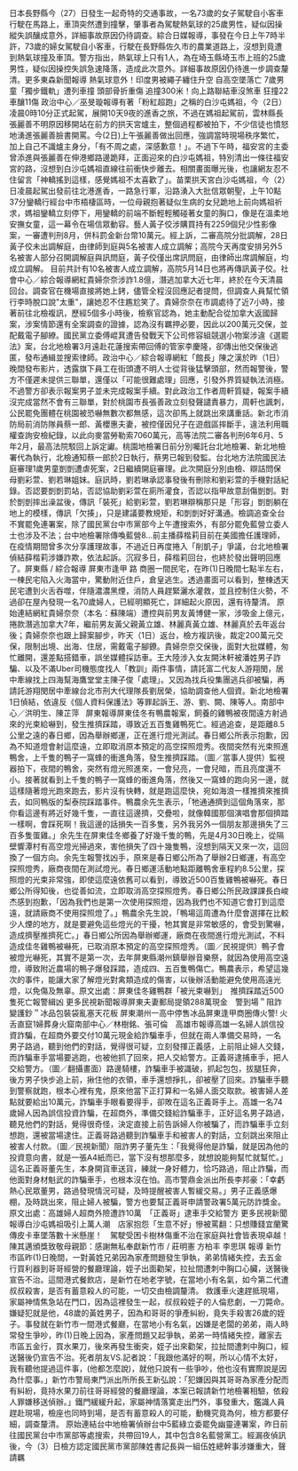 日本長野縣今（27）日發生一起奇特的交通事故，一名73歲的女子駕駛自小客車行駛在馬路上，車頂突然遭到撞擊，肇事者為駕駛熱氣球的25歲男性，疑似因操縱失誤釀成意外，詳細事故原因仍待調查。綜合日媒報導，事發在今日上午7時半許，73歲的婦女駕駛自小客車，行駛在長野縣佐久市的農業道路上，沒想到竟遭到熱氣球撞及車頂。警方指出，熱氣球上只有1人，為在埼玉縣埼玉市上班的25歲男性，疑似因操控失誤急速降落，造成此次意外。詳細事故原因仍待進一步調查釐清。更多東森新聞報導 熱氣球意外！印度男被繩子纏住升空 自高空墜落亡  7歲男童「獨步鐵軌」遭列車撞 頭部骨折重傷  追撞300米！向上路聯結車沒煞車 狂撞22車釀11傷 政治中心／巫旻璇報導有著「粉紅超跑」之稱的白沙屯媽祖，今（2日）凌晨0時10分正式起駕，展開10天9夜的進香之旅，不過在媽祖起駕前，雲林縣長張麗善不明原因移開站在前方的拱天宮爐主，整個過程都被拍下，不少信徒也憤怒地湧進張麗善臉書開罵。今(2日)上午張麗善做出回應，強調當時現場秩序繁忙，加上自己不識爐主身分，「有不周之處，深感歉意！」。不過下午時，福安宮的主委曾添進與張麗善在伸港鄉路邊跪拜，正面迎來的白沙屯媽祖，特別清出一條往福安宮的路，沒想到白沙屯媽祖直線往前衝快步離去。相關畫面曝光後，也讓網友忍不住留言「神轎搖到這樣，感覺媽祖不太喜歡了」。苗栗拱天宮白沙屯媽祖，今（2）日凌晨起駕出發前往北港進香，一路急行軍，沿路湧入大批信眾朝聖，上午10點37分鑾轎行經台中市梧棲區時，一位母親抱著疑似生病的女兒跪地上前向媽祖祈求，媽祖鑾轎立刻停下，用鑾轎的前端不斷輕輕觸碰著女童的胸口，像是在溫柔地安撫女童，這一幕令在場信眾動容。藝人黃子佼涉購買持有2259個兒少性影像案，一審遭判刑8月，併科罰金新台幣10萬元。經上訴，二審高院分批調解，28日黃子佼未出調解庭，由律師到庭與5名被害人成立調解；高院今天再度安排另外5名被害人部分召開調解庭與訊問庭，黃子佼僅出席訊問庭，由律師出席調解庭，均成立調解。
目前共計有10名被害人成立調解，高院5月14日也將再傳訊黃子佼。社會中心／綜合報導網紅貴婦奈奈涉詐1.8億，潛逃加拿大近七年，終於在今天清晨回台。調查官在機場直接將她上銬，儘管全程沒回應記者提問，但調查人員幫忙領行李時脫口說"太重"，讓她忍不住尷尬笑了。貴婦奈奈在市調處待了近7小時，接著前往北檢複訊，歷經5個多小時後，檢察官認為，她主動配合從加拿大返國歸案，涉案情節還有全案調查的證據，認為沒有羈押必要，因此以200萬元交保，並配戴電子腳繚。國民黨立委傅崐萁遭告發戰天下公司修容組競選小物案涉違《選罷法》案，台北地檢署3月遠赴花蓮搜索帶回傅的管家李慶隆，卻傳出他交保後逃匿，發布通緝並搜索律師。政治中心／綜合報導網紅「館長」陳之漢於昨（1日）晚間發布影片，透露旗下員工在街頭遭不明人士從背後猛擊頭部，然而報警後，警方不僅遲未提供三聯單，還僅以「可能很難處理」回應，引發外界質疑執法消極。不過警方卻表示報案男子並未完成報案手續。對此政治工作者周軒質疑，報案手續沒完成當然不會有三聯單，對於桃園市長張善政立刻發聲譴責暴力，周軒也諷刺，公民罷免團體在桃園被恐嚇無數次都無感，這次卻馬上就跳出來講重話。新北市消防局前消防隊員蔡一郎、黃櫻惠夫妻，被控僅因兒子在遊戲區摔斷手，違法利用職權查詢安檢紀錄，以此向麥當勞勒索7060萬元，高等法院二審各判刑6年6月、5年2月，最高法院駁回上訴定讞。桃園地檢署日前分別囑託台北地檢署、新北地檢署代為執行，北檢通知蔡一郎於2日執行，蔡男已報到發監。台北地方法院國民法庭審理1歲男童剴剴遭虐死案，2日繼續開庭審理。此次開庭分別由檢、辯詰問保母劉彩萱、劉若琳姐妹。庭訊時，劉若琳承認事發後有刪除和劉彩萱的手機對話紀錄。否認要剴剴罰站，否認協助劉彩萱在廁所灌食，否認以指甲故意刮傷剴剴。對於剴剴摔出澡盆後，傳訊「裝死」給劉彩萱，劉若琳辯稱那只是「形容」剴剴躺在地上的模樣，傳訊「欠揍」，只是建議要教規矩，和剴剴好好溝通。檢調追查全台不實罷免連署案，除了國民黨台中市黨部今上午遭搜索外，有部分罷免藍營立委人士也涉及不法；台中地檢署除傳喚藍營8...前主播薛楷莉目前在美國擔任護理師，在疫情期間曾多次分享護理故事，不過近日再度捲入「削凱子」爭議，台北地檢署偵結薛楷莉涉嫌詐欺，依法起訴。沉寂多日，薛楷莉回台，也終於發出聲明回應了。屏東縣 / 綜合報導 屏東市逢甲 路 商圈一間民宅，在昨(1)日晚間七點半左右，一棟民宅陷入火海當中，驚動附近住戶，倉皇逃生。透過畫面可以看到，整棟透天民宅遭到火舌吞噬，伴隨濃濃黑煙，消防人員趕緊灑水灌救，並且控制住火勢，不過卻在屋內發現一名70歲婦人，已經明顯死亡，詳細起火原因，還有待釐清。  原始連結網紅貴婦奈奈（本名：蘇陳端）遭控與前男友黃博健一家，涉吸金上億元，捲款潛逃加拿大7年，繼前男友黃父親黃立雄、林麗真黃立雄、林麗真於去年返台後；貴婦奈奈也跟上歸案腳步，昨天（1日）返台，檢方複訊後，裁定200萬元交保，限制出境、出海、住居，需戴電子腳鐐。貴婦奈奈交保後，面對大批媒體，匆忙離開，還差點搭錯車，誤坐媒體採訪車。王大陸涉入女友闕沐軒被潘姓男子詐騙、以及不滿Uber司機態度找人「教訓」兩件事情，請託富二代友人游翔閔，居中牽線找上四海幫海鷹堂堂主陳子俊「處理」。又因為找兵役集團逃兵卻被騙，再請託游翔閔居中牽線台北市刑大代理隊長劉居榮，協助調查他人個資。新北地檢署1日偵結，依違反《個人資料保護法》等罪起訴王、游、劉、闕、陳等人。南部中心／洪明生、陳芷萍 &nbsp; 屏東報導屏東佳冬有鴨農報案，飼養的雞鴨被夜間遠方射過來的光束給嚇到，發生推擠踩踏，導致近五百隻雞鴨死亡。經過追查，是距離8.5公里之遠的春日鄉，因為舉辦鄉運，正在進行燈光測試。春日鄉公所表示抱歉，因為不知道燈會射這麼遠，立即取消原本預定的高空探照燈秀。夜間突然有光束照進鴨舍，上千隻的鴨子一窩蜂的衝進角落，發生推擠踩踏。（圖／當事人提供）監視器拍下，夜間的鴨舍，突然有燈光照進來，一會兒亮，一會兒暗，而且亮度還不小。接著就看到上千隻的鴨子一窩蜂的衝進角落，然後又一窩蜂的跑向另一邊，就這樣隨著燈光跑來跑去，影片沒有快轉，就是跑這麼快，宛如海浪一樣推擠來推擠去，如同鴨版的梨泰院踩踏事件。鴨農余先生表示，「牠通通擠到這個角落來，那你看這邊有將近好幾千隻，一直往這邊擠，交疊啦，就像韓國那個演唱會那個擠踏一樣啊，會踩死啊！我這邊的話損失一百多隻，另外我另外一個朋友那邊損失了三百多隻蛋雞。」余先生在屏東佳冬鄉養了好幾千隻的鴨，先是4月30日晚上，從隔壁響潭村有高空燈光掃過來，害他損失了四十幾隻鴨，沒想到隔天又來一次，這回換了一個方向。余先生報警找凶手，原來是春日鄉公所為了舉辦2日鄉運，有高空探照燈秀，廠商夜間在測試燈光。春日鄉運活動地點距離鴨舍車程約8.5公里，探照燈的光束非常強，即使這麼遠依舊可以看到，導致近500百隻雞鴨被嚇死。春日鄉公所得知後，也從善如流，立即取消高空探照燈秀。春日鄉公所民政課課長白峻杰感到抱歉，「因為我們也是第一次使用探照燈，因為我們也不知道它會打到這麼遠，就請廠商不使用探照燈了。」鴨農余先生說，「鴨場這周遭為什麼會選擇在比較少人煙的地方，就是要避免這些燈光的干擾，牠其實是非常敏感的，會受到驚嚇，造成擠壓推擠死亡。」春日鄉公所因為舉辦鄉運，廠商在夜間進行燈光測試，不料造成佳冬雞鴨被嚇死，已取消原本預定的高空探照燈秀。（圖／民視提供）鴨子會被燈光嚇死，其實不是第一次，去年屏東縣潮州鎮舉辦音樂祭，就因為使用高空遠燈，導致附近農場的鴨子爆發踩踏，造成四、五百隻鴨傷亡。鴨農表示，希望這幾次的事件，能讓大家了解燈光對禽類造成的傷害，以後辦活動能避免使用高遠光燈，以免傷及無辜。原文出處：屏東佳冬雞鴨群「被光束嚇到」　推擠踩踏近500隻死亡報警緝凶 更多民視新聞報導屏東夫妻郵局提領288萬現金　警到場＂阻詐變護鈔＂冰品包裝袋亂塞天花板 屏東潮州一高中停售冰品屏東逢甲商圈傳火警! 火舌直竄1婦葬身火窟南部中心／林樹銘、張可倫　高雄市報導高雄一名婦人誤信投資詐騙，在超商外要交付10萬元現金給詐騙車手，但就在兩人準備交易時，一名男子路過，聽到他們的對話，覺得很可疑，立刻發揮正義感，上前阻止婦人交錢，而詐騙車手當場要逃跑，也被他抓了回來，把人交給警方。正義哥逮捕車手，把人交給警方。（圖／翻攝畫面）路邊騎樓，詐騙車手被識破，抓起包包，拔腿狂奔，後方男子快步追上前，揪住他的衣領，車手還想掙扎，卻被壓了回來。詐騙車手聽到警察就跑，根本心裡有鬼，原來他當下正打算和一名婦人面交取款。被害婦人差點就要給出10萬元，詐騙車手眼看要得手，卻敗在這名正義哥手上。高雄一名74歲婦人因為誤信投資詐騙，在超商外，準備交錢給詐騙車手，正好這名男子路過，聽見他們的對話，覺得很奇怪，決定直接上前告訴婦人你被騙了，而詐騙車手立刻想跑，還被當場逮住。正義哥路過聽到詐騙車手和被害人的對話，立刻跳出來阻止被害人付款。（圖／民視新聞）阻詐男子董先生：「我覺得他是詐騙，就是因為他的投資意向書，就是一張A4紙而已，當下沒有想那麼多，就想說能夠幫忙就幫忙。」這名正義哥董先生，本身開貨車送貨，練就一身好體力，恰巧路過，阻止詐騙，而他面對身材魁武的詐騙車手，也根本沒在怕。高市警鼎金派出所長李邦豪：「幸虧熱心民眾董男，路過發現情況可疑，及時提醒被害人暫緩交易。」男子正義感爆棚，及時跳出來，阻止婦人被騙，警方也要幫正義哥申請警政署5萬元防詐獎金。原文出處：高雄婦人超商外險遭詐10萬　「正義哥」逮車手交給警方 更多民視新聞報導白沙屯媽祖吸引上萬人潮　店家抱怨「生意不好」慘被罵翻：只想賺錢宜蘭驚傳皮卡車墜落數十米懸崖！　駕駛受困卡樹林傷重不治在家庭與社會皆表現卓越！　陳其邁頒獎致敬母親節：感謝無私奉獻新竹市 / 莊明憲 方柏丰 李思琪 報導 新竹市區昨(1)日晚間，一對黃姓兄弟因為家產問題發生爭執，弟弟情緒失控，去五金行買利器到哥哥經營的餐廳理論，姪子出面勸架，拉扯間遭刺中胸口心臟，送醫後宣告不治。這間港式餐飲店，是新竹在地老字號，在當地小有名氣，如今第二代遭叔叔殺害，是否有蓄意殺人的可能，一切交由檢調釐清。 救護車火速趕抵現場，家屬神情焦急站在門口，因為這裡發生一起，叔叔殺姪子的人倫悲劇，一刀斃命。嫌疑犯就是他，48歲的黃姓男子，因為和哥哥的爭產糾紛，竟失手殺害26歲的姪子。事發就在新竹市一間港式餐廳，在當地小有名氣，凶嫌是老闆的弟弟，兩人時常發生爭吵，昨(1)日晚上因為，家產問題又起爭執，弟弟一時情緒失控，離家去市區五金行，買水果刀，後來再發生衝突，姪子出來勸架，拉扯間遭刺中胸口，經送醫後仍宣告不治。死者朋友VS.記者說：「我跟他滿好的啊，所以心情不太好，我有聽他提過這件事，(他都怎麼說)，就他只說有一些爭吵，他也沒有實際說是因為什麼事。」新竹市警局東門派出所所長王新弘說：「犯嫌因與其哥哥為家產分配而有糾紛，竟持水果刀前往哥哥經營的餐廳理論，本案已報請新竹地檢署相驗，依殺人罪嫌移送偵辦。」鐵門緩緩升起，家屬神情落寞走出門外，事發重大，鑑識人員趕赴現場，檢座也同時到場，是否有蓄意殺人的可能，動機究竟為何，檢方都要仔細，調查釐清。  原始連結台中地檢署偵辦台中5藍綠立委罷免幽靈連署案，昨日前往國民黨台中市黨部等處搜索，共帶回19人，其中包含8名藍營黨工。經漏夜偵訊後，今（3）日檢方認定國民黨市黨部陳姓書記長與一組伍姓總幹事涉嫌重大，聲請羈